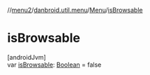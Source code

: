 //[menu2](../../../index.md)/[danbroid.util.menu](../index.md)/[Menu](index.md)/[isBrowsable](is-browsable.md)

# isBrowsable

[androidJvm]\
var [isBrowsable](is-browsable.md): [Boolean](https://kotlinlang.org/api/latest/jvm/stdlib/kotlin/-boolean/index.html) = false
